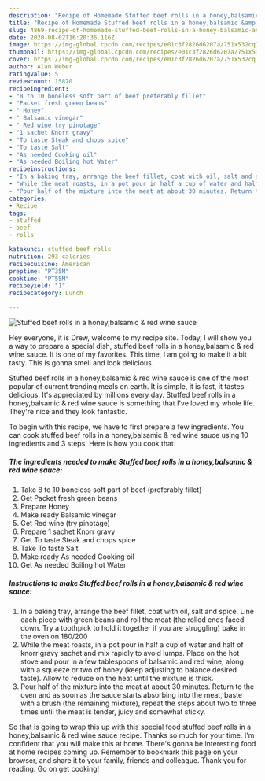 ```yaml
---
description: "Recipe of Homemade Stuffed beef rolls in a honey,balsamic &amp;amp; red wine sauce"
title: "Recipe of Homemade Stuffed beef rolls in a honey,balsamic &amp;amp; red wine sauce"
slug: 4869-recipe-of-homemade-stuffed-beef-rolls-in-a-honey-balsamic-and-amp-red-wine-sauce
date: 2020-08-02T16:20:36.116Z
image: https://img-global.cpcdn.com/recipes/e01c3f2826d6207a/751x532cq70/stuffed-beef-rolls-in-a-honeybalsamic-red-wine-sauce-recipe-main-photo.jpg
thumbnail: https://img-global.cpcdn.com/recipes/e01c3f2826d6207a/751x532cq70/stuffed-beef-rolls-in-a-honeybalsamic-red-wine-sauce-recipe-main-photo.jpg
cover: https://img-global.cpcdn.com/recipes/e01c3f2826d6207a/751x532cq70/stuffed-beef-rolls-in-a-honeybalsamic-red-wine-sauce-recipe-main-photo.jpg
author: Alan Weber
ratingvalue: 5
reviewcount: 15870
recipeingredient:
- "8 to 10 boneless soft part of beef preferably fillet"
- "Packet fresh green beans"
- " Honey"
- " Balsamic vinegar"
- " Red wine try pinotage"
- "1 sachet Knorr gravy"
- "To taste Steak and chops spice"
- "To taste Salt"
- "As needed Cooking oil"
- "As needed Boiling hot Water"
recipeinstructions:
- "In a baking tray, arrange the beef fillet, coat with oil, salt and spice. Line each piece with green beans and roll the meat (the rolled ends faced down. Try a toothpick to hold it together if you are struggling) bake in the oven on 180/200"
- "While the meat roasts, in a pot pour in half a cup of water and half of knorr gravy sachet and mix rapidly to avoid lumps. Place on the hot stove and pour in a few tablespoons of balsamic and red wine, along with a squeeze or two of honey (keep adjusting to balance desired taste). Allow to reduce on the heat until the mixture is thick."
- "Pour half of the mixture into the meat at about 30 minutes. Return to the oven and as soon as the sauce starts absorbing into the meat, baste with a brush (the remaining mixture), repeat the steps about two to three times until the meat is tender, juicy and somewhat sticky."
categories:
- Recipe
tags:
- stuffed
- beef
- rolls

katakunci: stuffed beef rolls 
nutrition: 293 calories
recipecuisine: American
preptime: "PT35M"
cooktime: "PT55M"
recipeyield: "1"
recipecategory: Lunch

---
```



![Stuffed beef rolls in a honey,balsamic &amp; red wine sauce](https://img-global.cpcdn.com/recipes/e01c3f2826d6207a/751x532cq70/stuffed-beef-rolls-in-a-honeybalsamic-red-wine-sauce-recipe-main-photo.jpg)

Hey everyone, it is Drew, welcome to my recipe site. Today, I will show you a way to prepare a special dish, stuffed beef rolls in a honey,balsamic &amp; red wine sauce. It is one of my favorites. This time, I am going to make it a bit tasty. This is gonna smell and look delicious.

Stuffed beef rolls in a honey,balsamic &amp; red wine sauce is one of the most popular of current trending meals on earth. It is simple, it is fast, it tastes delicious. It's appreciated by millions every day. Stuffed beef rolls in a honey,balsamic &amp; red wine sauce is something that I've loved my whole life. They're nice and they look fantastic.




To begin with this recipe, we have to first prepare a few ingredients. You can cook stuffed beef rolls in a honey,balsamic &amp; red wine sauce using 10 ingredients and 3 steps. Here is how you cook that.

<!--inarticleads1-->

##### The ingredients needed to make Stuffed beef rolls in a honey,balsamic &amp; red wine sauce:

1. Take 8 to 10 boneless soft part of beef (preferably fillet)
1. Get Packet fresh green beans
1. Prepare  Honey
1. Make ready  Balsamic vinegar
1. Get  Red wine (try pinotage)
1. Prepare 1 sachet Knorr gravy
1. Get To taste Steak and chops spice
1. Take To taste Salt
1. Make ready As needed Cooking oil
1. Get As needed Boiling hot Water




<!--inarticleads2-->

##### Instructions to make Stuffed beef rolls in a honey,balsamic &amp; red wine sauce:

1. In a baking tray, arrange the beef fillet, coat with oil, salt and spice. Line each piece with green beans and roll the meat (the rolled ends faced down. Try a toothpick to hold it together if you are struggling) bake in the oven on 180/200
1. While the meat roasts, in a pot pour in half a cup of water and half of knorr gravy sachet and mix rapidly to avoid lumps. Place on the hot stove and pour in a few tablespoons of balsamic and red wine, along with a squeeze or two of honey (keep adjusting to balance desired taste). Allow to reduce on the heat until the mixture is thick.
1. Pour half of the mixture into the meat at about 30 minutes. Return to the oven and as soon as the sauce starts absorbing into the meat, baste with a brush (the remaining mixture), repeat the steps about two to three times until the meat is tender, juicy and somewhat sticky.




So that is going to wrap this up with this special food stuffed beef rolls in a honey,balsamic &amp; red wine sauce recipe. Thanks so much for your time. I'm confident that you will make this at home. There's gonna be interesting food at home recipes coming up. Remember to bookmark this page on your browser, and share it to your family, friends and colleague. Thank you for reading. Go on get cooking!
